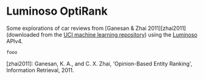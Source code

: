 # Luminoso OptiRank

Some explorations of car reviews from [Ganesan & Zhai 2011][zhai2011] 
(downloaded from the [UCI machine learning repository](http://archive.ics.uci.edu/ml/datasets/OpinRank+Review+Dataset))
using the [Luminoso](http://www.luminoso.com/) APIv4.

```
fooo
````


[zhai2011]: Ganesan, K. A., and C. X. Zhai, 'Opinion-Based Entity Ranking', Information Retrieval, 2011.
